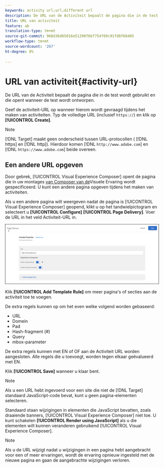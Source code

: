 ```yaml
---
keywords: activity url;url;different url
description: De URL van de Activiteit bepaalt de pagina die in de test wordt gebruikt en die opent wanneer de test wordt ontworpen.
title: URL van activiteit
feature: ab
translation-type: tm+mt
source-git-commit: 968d36d65016e51290f6bf754f69c91fd8f68405
workflow-type: tm+mt
source-wordcount: '267'
ht-degree: 0%

---
```



# URL van activiteit{#activity-url}

De URL van de Activiteit bepaalt de pagina die in de test wordt gebruikt en die opent wanneer de test wordt ontworpen.

Geef de activiteit-URL op wanneer hierom wordt gevraagd tijdens het maken van activiteiten. Typ de volledige URL (inclusief `https://`) en klik op **[!UICONTROL Create]**.

>[!NOTE]
>
>[!DNL Target] maakt geen onderscheid tussen URL-protocollen ( [!DNL https] en [!DNL http]). Hierdoor komen [!DNL `http://www.adobe.com`] en [!DNL `https://www.adobe.com`] beide overeen.

## Een andere URL opgeven

Door gebrek, [!UICONTROL Visual Experience Composer] opent de pagina die in uw montages [van Composer van de](/help/administrating-target/visual-experience-composer-set-up.md)Visuele Ervaring wordt gespecificeerd. U kunt een andere pagina opgeven tijdens het maken van activiteiten.

Als u een andere pagina wilt weergeven nadat de pagina is [!UICONTROL Visual Experience Composer] geopend, klikt u op het tandwielpictogram en selecteert u **[!UICONTROL Configure]** **[!UICONTROL Page Delivery]**. Voer de URL in het veld Activiteit-URL in.

![Dialoogvenster Pagina-aflevering](/help/c-activities/t-test-ab/t-test-create-ab/assets/url-config-new.png)

Klik **[!UICONTROL Add Template Rule]** om meer pagina&#39;s of secties aan de activiteit toe te voegen.

De extra regels kunnen op om het even welke volgend worden gebaseerd:

* URL
* Domein
* Pad
* Hash-fragment (#)
* Query
* mbox-parameter

De extra regels kunnen met EN of OF aan de Activiteit URL worden aangesloten. Alle regels die u toevoegt, worden tegen elkaar geëvalueerd met EN.

Klik **[!UICONTROL Save]** wanneer u klaar bent.

>[!NOTE]
>
>Als u een URL hebt ingevoerd voor een site die niet de [!DNL Target] standaard JavaScript-code bevat, kunt u geen pagina-elementen selecteren.

Standaard staan wijzigingen in elementen die JavaScript bevatten, zoals draaiende banners, [!UICONTROL Visual Experience Composer] niet toe. U kunt schakelen **[!UICONTROL Render using JavaScript]** als u die elementen wilt kunnen veranderen gebruikend [!UICONTROL Visual Experience Composer].

>[!NOTE]
>
>Als u de URL wijzigt nadat u wijzigingen in een pagina hebt aangebracht voor een of meer ervaringen, wordt de ervaring opnieuw ingesteld met de nieuwe pagina en gaan de aangebrachte wijzigingen verloren.
